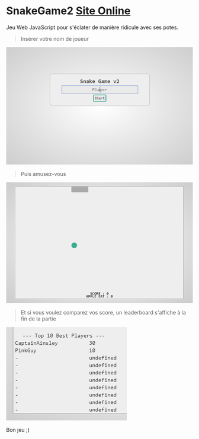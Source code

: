 # SnakeGame2 <a href="http://betawallahso.altervista.org/SnakeGame2/">Site Online</a>
Jeu Web JavaScript pour s'éclater de manière ridicule avec ses potes.

> Insérer votre nom de joueur
<img src='https://raw.githubusercontent.com/Tracks12/SnakeGame2/master/screenshots/player.png' />

> Puis amusez-vous
<img src='https://raw.githubusercontent.com/Tracks12/SnakeGame2/master/screenshots/play.png' />

> Et si vous voulez comparez vos score, un leaderboard s'affiche à la fin de la partie
<img src='https://raw.githubusercontent.com/Tracks12/SnakeGame2/master/screenshots/leaderboard.png' />

Bon jeu ;)
